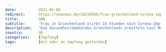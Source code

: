 ```yaml
---
date:          2021-05-06
redirect:      https://snanews.de/20210506/frau-griechenland-corona-impfung-tod-1990426.html
title:         SNA
subtitle:      'Frau in Griechenland stirbt 14 Stunden nach Corona-Impfung'
description:   'Die Gesundheitsbehörden Griechenlands ermitteln laut Medienberichten zum Tod einer 44-Jährigen, die nach einer Corona-Impfung verstarb.'
country:       GR
categories:    [Impfung]
tags:          [mit oder an impfung gestorben]
---
```

